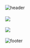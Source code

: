 ![header](https://capsule-render.vercel.app/api?type=wave&color=48dbfb&height=200&section=header&text=js-diver-study🏝&animation=fadeIn&fontColor=090707&fontAlignX=45&fontAlignY=65&fontSize=100)

#### <a href="https://www.notion.so/ae4d9a482ed94a66b130df34f92fec66" target="_blank"><img src="https://img.shields.io/badge/스터디일정-ffffff?style=flat-square&logo=Notion&logoColor=black"/></a>
#### <a href="https://www.notion.so/51d56458973f48a7b8d9e4e7889e77ba" target="_blank"><img src="https://img.shields.io/badge/출석체크-ffffff?style=flat-square&logo=Notion&logoColor=black"/></a>


![footer](https://capsule-render.vercel.app/api?type=wave&color=48dbfb&height=130&section=footer)
